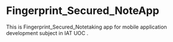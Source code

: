 # Fingerprint_Secured_NoteApp
This is Fingerprint_Secured_Notetaking app for mobile application development subject in IAT UOC . 
